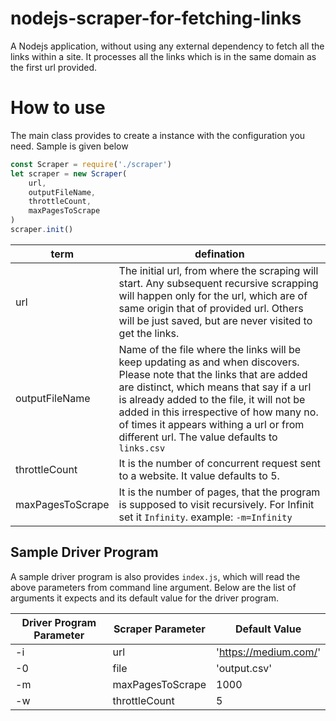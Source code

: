 # nodejs-scraper-for-fetching-links
A Nodejs application, without using any external dependency to fetch all the links within a site. It processes all the links which is in the same domain as the first url provided.

# How to use
The main class provides to create a instance with the configuration you need. Sample is given below

```javascript
const Scraper = require('./scraper')
let scraper = new Scraper(
    url,
    outputFileName,
    throttleCount,
    maxPagesToScrape
)
scraper.init()
```

term | defination
-|-
url | The initial url, from where the scraping will start. Any subsequent recursive scrapping will happen only for the url, which are of same origin that of provided url. Others will be just saved, but are never visited to get the links.
outputFileName | Name of the file where the links will be keep updating as and when discovers. Please note that the links that are added are distinct, which means that say if a url is already added to the file, it will not be added in this irrespective of how many no. of times it appears withing a url or from different url. The value defaults to `links.csv`
throttleCount | It is the number of concurrent request sent to a website. It value defaults to 5.
maxPagesToScrape | It is the number of pages, that the program is supposed to visit recursively. For Infinit set it `Infinity`. example: `-m=Infinity`

## Sample Driver Program
A sample driver program is also provides `index.js`, which will read the above parameters from command line argument. Below are the list of arguments it expects and its default value for the driver program.

Driver Program Parameter | Scraper Parameter | Default Value
-|-|-
-i | url | 'https://medium.com/'
-0 | file | 'output.csv'
-m | maxPagesToScrape | 1000
-w | throttleCount | 5